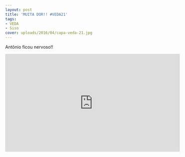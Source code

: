 ```yaml
---
layout: post
title: 'MUITA DOR!! #VEDA21'
tags:
- VEDA
- Siso
cover: uploads/2016/04/capa-veda-21.jpg
---
```


Ant&ocirc;nio ficou nervoso!!

<iframe width="560" height="315" src="https://www.youtube.com/embed/IbIHARxUOVg" frameborder="0" allowfullscreen></iframe>
